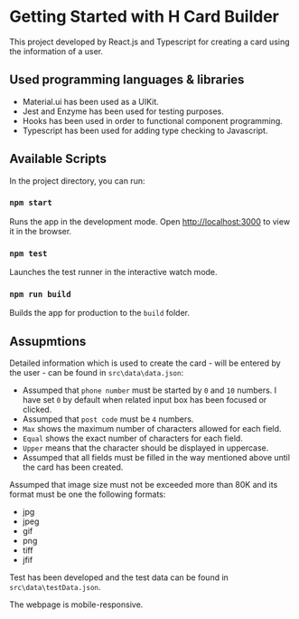 # Getting Started with H Card Builder

This project developed by React.js and Typescript for creating a card using the information of a user.

## Used programming languages & libraries

- Material.ui has been used as a UIKit.
- Jest and Enzyme has been used for testing purposes.
- Hooks has been used in order to functional component programming.
- Typescript has been used for adding type checking to Javascript.

## Available Scripts

In the project directory, you can run:

### `npm start`

Runs the app in the development mode.
Open [http://localhost:3000](http://localhost:3000) to view it in the browser.

### `npm test`

Launches the test runner in the interactive watch mode.

### `npm run build`

Builds the app for production to the `build` folder.

## Assupmtions

Detailed information which is used to create the card - will be entered by the user - can be found in `src\data\data.json`:

- Assumped that `phone number` must be started by `0` and `10` numbers. I have set `0` by default when related input box has been focused or clicked.
- Assumped that `post code` must be `4` numbers.
- `Max` shows the maximum number of characters allowed for each field.
- `Equal` shows the exact number of characters for each field.
- `Upper` means that the character should be displayed in uppercase.
- Assumped that all fields must be filled in the way mentioned above until the card has been created.

Assumped that image size must not be exceeded more than 80K and its format must be one the following formats:

- jpg
- jpeg
- gif
- png
- tiff
- jfif

Test has been developed and the test data can be found in `src\data\testData.json`.

The webpage is mobile-responsive.
